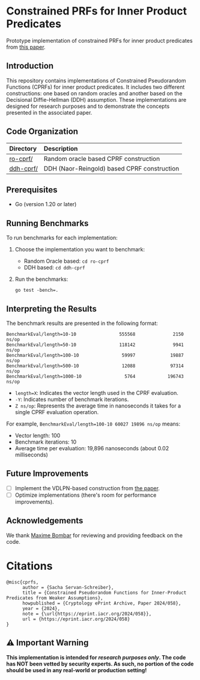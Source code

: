 # Constrained PRFs for Inner Product Predicates

Prototype implementation of constrained PRFs for inner product predicates from [this paper](https://eprint.iacr.org/2024/58).

## Introduction

This repository contains implementations of Constrained Pseudorandom Functions (CPRFs) for inner product predicates. It includes two different constructions: one based on random oracles and another based on the Decisional Diffie-Hellman (DDH) assumption. These implementations are designed for research purposes and to demonstrate the concepts presented in the associated paper.

## Code Organization

| Directory | Description |
| :--- | :--- |
| [ro-cprf/](ro-cprf/) | Random oracle based CPRF construction |
| [ddh-cprf/](ddh-cprf/) | DDH (Naor-Reingold) based CPRF construction |

## Prerequisites

- Go (version 1.20 or later)

## Running Benchmarks

To run benchmarks for each implementation:

1. Choose the implementation you want to benchmark:
   - Random Oracle based: `cd ro-cprf`
   - DDH based: `cd ddh-cprf`

2. Run the benchmarks:
   ```
   go test -bench=.
   ```

## Interpreting the Results

The benchmark results are presented in the following format:
```
BenchmarkEval/length=10-10                555568              2150 ns/op
BenchmarkEval/length=50-10                118142              9941 ns/op
BenchmarkEval/length=100-10                59997             19887 ns/op
BenchmarkEval/length=500-10                12088             97314 ns/op
BenchmarkEval/length=1000-10                5764            196743 ns/op
```

- `length=X`: Indicates the vector length used in the CPRF evaluation.
- `-Y`: Indicates number of benchmark iterations.
- `Z ns/op`: Represents the average time in nanoseconds it takes for a single CPRF evaluation operation.

For example, `BenchmarkEval/length=100-10 60027 19896 ns/op` means:
- Vector length: 100
- Benchmark iterations: 10
- Average time per evaluation: 19,896 nanoseconds (about 0.02 milliseconds)

## Future Improvements

- [ ] Implement the VDLPN-based construction from [the paper](https://eprint.iacr.org/2024/58).
- [ ] Optimize implementations (there's room for performance improvements).

## Acknowledgements
We thank [Maxime Bombar](https://github.com/mbombar) for reviewing and providing feedback on the code.

# Citations
```
@misc{cprfs,
      author = {Sacha Servan-Schreiber},
      title = {Constrained Pseudorandom Functions for Inner-Product Predicates from Weaker Assumptions},
      howpublished = {Cryptology ePrint Archive, Paper 2024/058},
      year = {2024},
      note = {\url{https://eprint.iacr.org/2024/058}},
      url = {https://eprint.iacr.org/2024/058}
}
```

## ⚠️ Important Warning

**This implementation is intended for _research purposes only_. The code has NOT been vetted by security experts. As such, no portion of the code should be used in any real-world or production setting!**
